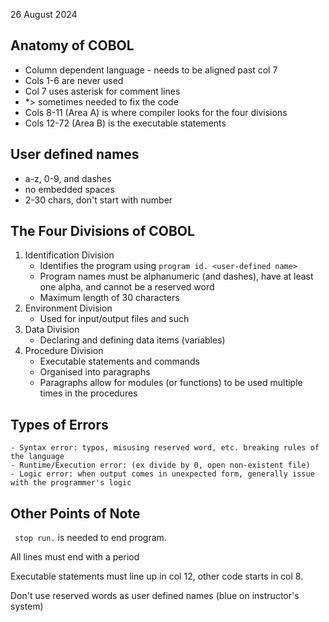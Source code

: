26 August 2024

## Anatomy of COBOL

- Column dependent language - needs to be aligned past col 7
- Cols 1-6 are never used
- Col 7 uses asterisk for comment lines
- *> sometimes needed to fix the code
- Cols 8-11 (Area A) is where compiler looks for the four divisions
- Cols 12-72 (Area B) is the executable statements

## User defined names
- a-z, 0-9, and dashes
- no embedded spaces
- 2-30 chars, don't start with number

## The Four Divisions of COBOL

1. Identification Division
    - Identifies the program using ``program id. <user-defined name>``
    - Program names must be alphanumeric (and dashes), have at least one alpha, and cannot be a reserved word
    - Maximum length of 30 characters
2. Environment Division
    - Used for input/output files and such
3. Data Division
    - Declaring and defining data items (variables)
4. Procedure Division
    - Executable statements and commands
    - Organised into paragraphs
    - Paragraphs allow for modules (or functions) to be used multiple times in the procedures

## Types of Errors
    - Syntax error: typos, misusing reserved word, etc. breaking rules of the language
    - Runtime/Execution error: (ex divide by 0, open non-existent file)
    - Logic error: when output comes in unexpected form, generally issue with the programmer's logic

## Other Points of Note
`` stop run.`` is needed to end program.

All lines must end with a period

Executable statements must line up in col 12, other code starts in col 8.

Don't use reserved words as user defined names (blue on instructor's system)
